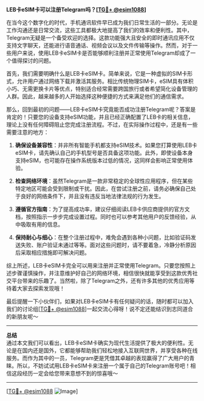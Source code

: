 **LEB卡eSIM卡可以注册Telegram吗？[[TG💪+ @esim1088](https://t.me/s/esim1088)]**

在当今这个数字化的时代，手机通讯软件早已成为我们日常生活的一部分。无论是工作沟通还是日常交流，这些工具都极大地提高了我们的效率和便利性。其中，Telegram无疑是一个备受欢迎的选择。这款功能强大且安全的即时通讯应用不仅支持文字聊天，还能进行语音通话、视频会议以及文件传输等操作。然而，对于一些用户来说，使用LEB卡eSIM卡是否能够顺利注册并正常使用Telegram却成了一个值得探讨的问题。

首先，我们需要明确什么是LEB卡eSIM卡。简单来说，它是一种虚拟的SIM卡形式，允许用户通过网络下载并激活其服务。相比传统物理SIM卡，eSIM具有体积小巧、无需更换卡片等优点，特别适合经常需要跨国旅行或者希望简化设备管理的人群。因此，越来越多的人开始选择这种便捷的方式来满足他们的通信需求。

那么，回到最初的问题——LEB卡eSIM卡究竟能否成功注册Telegram呢？答案是肯定的！只要您的设备支持eSIM功能，并且已经正确配置了LEB卡的相关信息，理论上没有任何障碍阻止您完成注册流程。不过，在实际操作过程中，还是有一些需要注意的地方：

1. **确保设备兼容性**：并非所有智能手机都支持eSIM技术。如果您打算使用LEB卡eSIM卡，请先确认自己的手机型号是否具备这项功能。此外，即使设备本身支持eSIM，也可能存在操作系统版本过低的情况，这同样会影响正常使用体验。
   
2. **检查网络环境**：虽然Telegram是一款非常稳定的全球性应用程序，但在某些特定地区可能会受到限制或干扰。因此，在尝试注册之前，请务必确保自己处于良好的网络条件下，并且没有违反当地法律法规的行为发生。

3. **遵循官方指南**：为了提高成功率，建议仔细阅读LEB卡供应商提供的官方文档，按照指示一步步完成设置过程。同时也可以参考其他用户的反馈经验，从中吸取有用的信息。

4. **保持耐心与细心**：在整个注册过程中，难免会遇到各种小问题，比如验证码发送失败、账户验证未通过等等。面对这些问题时，请不要着急，冷静分析原因后采取相应措施即可解决问题。

综上所述，LEB卡eSIM卡完全可以用来注册并正常使用Telegram。只要您按照上述步骤谨慎操作，并注意维护好自己的网络环境，相信很快就能享受到这款优秀社交平台带来的乐趣了。当然啦，除了Telegram之外，还有许多其他的优秀应用等待着大家去探索发现哦！

最后提醒一下小伙伴们，如果对LEB卡eSIM卡有任何疑问的话，随时都可以加入我们的讨论组[[TG💪+ @esim1088](https://t.me/s/esim1088)]一起交流心得呀！说不定还能结识到志同道合的新朋友呢～

---

**总结**  
通过本文我们可以看出，LEB卡eSIM卡确实为现代生活提供了极大的便利性。无论是在国内还是国外，它都能够帮助我们轻松地接入互联网世界，并享受各种在线服务。而作为其中的一员，Telegram更是凭借其卓越的表现赢得了广大用户的青睐。所以，不妨试试用LEB卡eSIM卡来注册一个属于自己的Telegram账号吧！相信这段经历一定会给您带来意想不到的惊喜哦～

---

[[TG💪+ @esim1088](https://t.me/s/esim1088) ![Image](https://i.postimg.cc/4NQfJmqS/Snipaste-2025-05-13-00-14-12.png)]